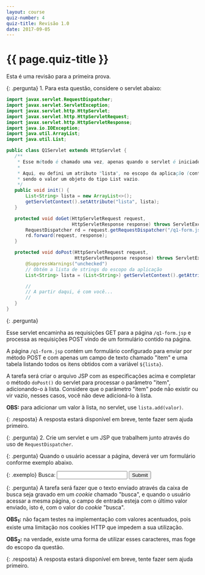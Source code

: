 ```yaml
---
layout: course
quiz-number: 4
quiz-title: Revisão 1.0
date: 2017-09-05
---
```


# {{ page.quiz-title }}

Esta é uma revisão para a primeira prova.

{: .pergunta}
1\. Para esta questão, considere o servlet abaixo:

```java
import javax.servlet.RequestDispatcher;
import javax.servlet.ServletException;
import javax.servlet.http.HttpServlet;
import javax.servlet.http.HttpServletRequest;
import javax.servlet.http.HttpServletResponse;
import java.io.IOException;
import java.util.ArrayList;
import java.util.List;

public class Q1Servlet extends HttpServlet {
   /**
    * Esse método é chamado uma vez, apenas quando o servlet é iniciado.
    *
    * Aqui, eu defini um atributo "lista", no escopo da aplicação (contexto)
    * sendo o valor um objeto do tipo List vazio.
    */
   public void init() {
       List<String> lista = new ArrayList<>();
       getServletContext().setAttribute("lista", lista);
   }

   protected void doGet(HttpServletRequest request,
                        HttpServletResponse response) throws ServletException, IOException {
       RequestDispatcher rd = request.getRequestDispatcher("/q1-form.jsp");
       rd.forward(request, response);
   }

   protected void doPost(HttpServletRequest request,
                         HttpServletResponse response) throws ServletException, IOException {
       @SuppressWarnings("unchecked")
       // Obtém a lista de strings do escopo da aplicação
       List<String> lista = (List<String>) getServletContext().getAttribute("lista");

       //
       // A partir daqui, é com você...
       //
   }
}
```

{: .pergunta}
<div markdown="1">

Esse servlet encaminha as requisições GET para a página `/q1-form.jsp` e processa as requisições POST
vindo de um formulário contido na página.

A página `/q1-form.jsp` contém um formulário configurado para enviar por método POST e com apenas um
campo de texto chamado "item" e uma tabela listando todos os itens obtidos com a variável `${lista}`.

A tarefa será criar o arquivo JSP com as especificações acima e completar o método `doPost()` do servlet
para processar o parâmetro "item", adicionando-o à lista. Considere que o parâmetro "item" pode não existir
ou vir vazio, nesses casos, você não deve adicioná-lo à lista.

</div>

**OBS:** para adicionar um valor à lista, no servlet, use `lista.add(valor)`. 

{: .resposta}
A resposta estará disponível em breve, tente fazer sem ajuda primeiro.

{: .pergunta}
2\. Crie um servlet e um JSP que trabalhem junto através do uso de `RequestDispatcher`.

{: .pergunta}
Quando o usuário acessar a página, deverá ver um formulário conforme exemplo abaixo.

{: .exemplo}
Busca: <input type="text" readonly> <input type="submit">

{: .pergunta}
A tarefa será fazer que o texto enviado através da caixa de busca seja gravado em um _cookie_
chamado "busca", e quando o usuário acessar a mesma página, o campo de entrada esteja com o
último valor enviado, isto é, com o valor do _cookie_ "busca".

**OBS<sub>1</sub>:** não façam testes na implementação com valores acentuados, pois existe uma limitação nos
cookies HTTP que impedem a sua utilização.

**OBS<sub>2</sub>:** na verdade, existe uma forma de utilizar esses caracteres, mas foge do escopo da questão.

{: .resposta}
A resposta estará disponível em breve, tente fazer sem ajuda primeiro.
